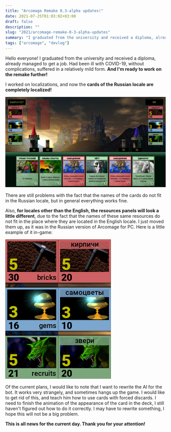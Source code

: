 ```yaml
---
title: "Arcomage Remake 0.3-alpha updates!"
date: 2021-07-25T01:03:02+03:00
draft: false
description: ""
slug: "2021/arcomage-remake-0-3-alpha-updates"
summary: "I graduated from the university and received a diploma, already managed to get a job. Had been ill with COVID-19, without complications, suffered in a relatively mild form. And I'm ready to work on the remake further!"
tags: ["arcomage", "devlog"]
---
```

Hello everyone! I graduated from the university and received a diploma, already managed to get a job. Had been ill with COVID-19, without complications, suffered in a relatively mild form. **And I'm ready to work on the remake further!**

I worked on localizations, and now the **cards of the Russian locale are completely localized!**

![Screenshot](01.png)

There are still problems with the fact that the names of the cards do not fit in the Russian locale, but in general everything works fine.

Also, **for locales other than the English, the resources panels will look a little different**, due to the fact that the names of these same resources do not fit in the place where they are located in the English locale. I just moved them up, as it was in the Russian version of Arcomage for PC. Here is a little example of it in-game:

![Panels localization](02.png)

Of the current plans, I would like to note that I want to rewrite the AI ​​for the bot. It works very strangely, and sometimes hangs up the game. I would like to get rid of this, and teach him how to use cards with forced discards. I need to finish the animation of the appearance of the card in the deck, I still haven't figured out how to do it correctly. I may have to rewrite something, I hope this will not be a big problem.

**This is all news for the current day. Thank you for your attention!**